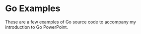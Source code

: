 # Go Examples

These are a few examples of Go source code to accompany my introduction to Go
PowerPoint.
